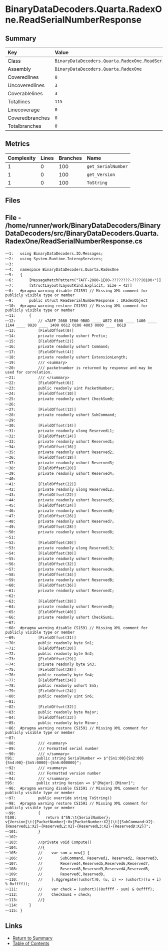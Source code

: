 ﻿# BinaryDataDecoders.Quarta.RadexOne.ReadSerialNumberResponse

## Summary

| Key             | Value                                                         |
| :-------------- | :------------------------------------------------------------ |
| Class           | `BinaryDataDecoders.Quarta.RadexOne.ReadSerialNumberResponse` |
| Assembly        | `BinaryDataDecoders.Quarta.RadexOne`                          |
| Coveredlines    | `0`                                                           |
| Uncoveredlines  | `3`                                                           |
| Coverablelines  | `3`                                                           |
| Totallines      | `115`                                                         |
| Linecoverage    | `0`                                                           |
| Coveredbranches | `0`                                                           |
| Totalbranches   | `0`                                                           |

## Metrics

| Complexity | Lines | Branches | Name               |
| :--------- | :---- | :------- | :----------------- |
| 1          | 0     | 100      | `get_SerialNumber` |
| 1          | 0     | 100      | `get_Version`      |
| 1          | 0     | 100      | `ToString`         |

## Files

## File - /home/runner/work/BinaryDataDecoders/BinaryDataDecoders/src/BinaryDataDecoders.Quarta.RadexOne/ReadSerialNumberResponse.cs

```CSharp
〰1:   using BinaryDataDecoders.IO.Messages;
〰2:   using System.Runtime.InteropServices;
〰3:   
〰4:   namespace BinaryDataDecoders.Quarta.RadexOne
〰5:   {
〰6:       [MessageMatchPattern("7AFF-2080-1E00-????????-????|0100+")]
〰7:       [StructLayout(LayoutKind.Explicit, Size = 42)]
〰8:   #pragma warning disable CS1591 // Missing XML comment for publicly visible type or member
〰9:       public struct ReadSerialNumberResponse : IRadexObject
〰10:  #pragma warning restore CS1591 // Missing XML comment for publicly visible type or member
〰11:      {
〰12:          // <7AFF 2080 1E00 9B0D ____ AB72 0100 ____ 1400 ____ 11A4 ____ 9820 ____ 1400 0612 0108 4803 0800 ____ D61D
〰13:          [FieldOffset(0)]
〰14:          private readonly ushort Prefix;
〰15:          [FieldOffset(2)]
〰16:          private readonly ushort Command;
〰17:          [FieldOffset(4)]
〰18:          private readonly ushort ExtensionLength;
〰19:          /// <summary>
〰20:          /// packetnumber is returned by response and may be used for correlation.
〰21:          /// </summary>
〰22:          [FieldOffset(6)]
〰23:          public readonly uint PacketNumber;
〰24:          [FieldOffset(10)]
〰25:          private readonly ushort CheckSum0;
〰26:  
〰27:          [FieldOffset(12)]
〰28:          private readonly ushort SubCommand;
〰29:  
〰30:          [FieldOffset(14)]
〰31:          private readonly ulong ReservedL1;
〰32:          [FieldOffset(14)]
〰33:          private readonly ushort Reserved1;
〰34:          [FieldOffset(16)]
〰35:          private readonly ushort Reserved2;
〰36:          [FieldOffset(18)]
〰37:          private readonly ushort Reserved3;
〰38:          [FieldOffset(20)]
〰39:          private readonly ushort Reserved4;
〰40:  
〰41:          [FieldOffset(22)]
〰42:          private readonly ulong ReservedL2;
〰43:          [FieldOffset(22)]
〰44:          private readonly ushort Reserved5;
〰45:          [FieldOffset(24)]
〰46:          private readonly ushort Reserved6;
〰47:          [FieldOffset(26)]
〰48:          private readonly ushort Reserved7;
〰49:          [FieldOffset(28)]
〰50:          private readonly ushort Reserved8;
〰51:  
〰52:          [FieldOffset(30)]
〰53:          private readonly ulong ReservedL3;
〰54:          [FieldOffset(30)]
〰55:          private readonly ushort Reserved9;
〰56:          [FieldOffset(32)]
〰57:          private readonly ushort ReservedA;
〰58:          [FieldOffset(34)]
〰59:          private readonly ushort ReservedB;
〰60:          [FieldOffset(36)]
〰61:          private readonly ushort ReservedC;
〰62:  
〰63:          [FieldOffset(38)]
〰64:          private readonly ushort ReservedD;
〰65:          [FieldOffset(40)]
〰66:          private readonly ushort CheckSum1;
〰67:  
〰68:  #pragma warning disable CS1591 // Missing XML comment for publicly visible type or member
〰69:          [FieldOffset(31)]
〰70:          public readonly byte Sn1;
〰71:          [FieldOffset(30)]
〰72:          public readonly byte Sn2;
〰73:          [FieldOffset(29)]
〰74:          private readonly byte Sn3;
〰75:          [FieldOffset(28)]
〰76:          public readonly byte Sn4;
〰77:          [FieldOffset(34)]
〰78:          public readonly ushort Sn5;
〰79:          [FieldOffset(24)]
〰80:          public readonly uint Sn6;
〰81:  
〰82:          [FieldOffset(32)]
〰83:          public readonly byte Major;
〰84:          [FieldOffset(33)]
〰85:          public readonly byte Minor;
〰86:  #pragma warning restore CS1591 // Missing XML comment for publicly visible type or member
〰87:  
〰88:          /// <summary>
〰89:          /// Formatted serial number
〰90:          /// </summary>
‼91:          public string SerialNumber => $"{Sn1:00}{Sn2:00}{Sn4:00}-{Sn5:0000}-{Sn6:000000}";
〰92:          /// <summary>
〰93:          /// Formatted version number
〰94:          /// </summary>
‼95:          public string Version => $"{Major}.{Minor}";
〰96:  #pragma warning disable CS1591 // Missing XML comment for publicly visible type or member
〰97:          public override string ToString()
〰98:  #pragma warning restore CS1591 // Missing XML comment for publicly visible type or member
〰99:          {
‼100:             return $"SN:\t{SerialNumber}; v{Version}\t({PacketNumber}:0x{PacketNumber:X2})\t[{SubCommand:X2}-{ReservedL1:X2}-{ReservedL2:X2}-{ReservedL3:X2}-{ReservedD:X2}]";
〰101:         }
〰102: 
〰103:         //private void Compute()
〰104:         //{
〰105:         //    var sum = new[] {
〰106:         //        SubCommand, Reserved1, Reserved2, Reserved3,
〰107:         //        Reserved4,Reserved5,Reserved6,Reserved7,
〰108:         //        Reserved8,Reserved9,ReservedA,ReservedB,
〰109:         //        ReservedC,ReservedD,
〰110:         //    }.Aggregate((ushort)0, (u, i) => (ushort)((u + i) % 0xffff));
〰111:         //    var check = (ushort)((0xffff - sum) & 0xffff);
〰112:         //    CheckSum1 = check;
〰113:         //}
〰114:     }
〰115: }
```

## Links

* [Return to Summary](Summary.md)
* [Table of Contents](../TOC.md)

